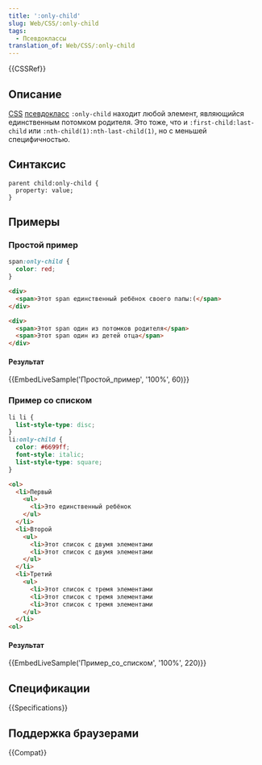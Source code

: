 ```yaml
---
title: ':only-child'
slug: Web/CSS/:only-child
tags:
  - Псевдоклассы
translation_of: Web/CSS/:only-child
---
```


{{CSSRef}}

## Описание

[CSS](/ru/docs/CSS) [псевдокласс](/ru/docs/Web/CSS/Псевдо-классы) `:only-child` находит любой элемент, являющийся единственным потомком родителя. Это тоже, что и `:first-child:last-child` или `:nth-child(1):nth-last-child(1)`, но с меньшей специфичностью.

## Синтаксис

```
parent child:only-child {
  property: value;
}
```

## Примеры

### Простой пример

```css
span:only-child {
  color: red;
}
```

```html
<div>
  <span>Этот span единственный ребёнок своего папы:(</span>
</div>

<div>
  <span>Этот span один из потомков родителя</span>
  <span>Этот span один из детей отца</span>
</div>
```

#### Результат

{{EmbedLiveSample('Простой_пример', '100%', 60)}}

### Пример со списком

```css
li li {
  list-style-type: disc;
}
li:only-child {
  color: #6699ff;
  font-style: italic;
  list-style-type: square;
}
```

```html
<ol>
  <li>Первый
    <ul>
      <li>Это единственный ребёнок
    </ul>
  </li>
  <li>Второй
    <ul>
      <li>Этот список с двумя элементами
      <li>Этот список с двумя элементами
    </ul>
  </li>
  <li>Третий
    <ul>
      <li>Этот список с тремя элементами
      <li>Этот список с тремя элементами
      <li>Этот список с тремя элементами
    </ul>
  </li>
<ol>
```

#### Результат

{{EmbedLiveSample('Пример_со_списком', '100%', 220)}}

## Спецификации

{{Specifications}}

## Поддержка браузерами

{{Compat}}
